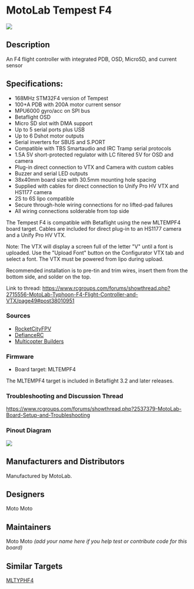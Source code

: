 # MotoLab Tempest F4

![](https://static.rcgroups.net/forums/attachments/4/5/2/0/2/8/a10242740-88-Angle.jpg)

## Description

An F4 flight controller with integrated PDB, OSD, MicroSD, and current sensor

## Specifications:

- 168MHz STM32F4 version of Tempest
- 100+A PDB with 200A motor current sensor
- MPU6000 gyro/acc on SPI bus
- Betaflight OSD
- Micro SD slot with DMA support
- Up to 5 serial ports plus USB
- Up to 6 Dshot motor outputs
- Serial inverters for SBUS and S.PORT
- Compatible with TBS Smartaudio and IRC Tramp serial protocols
- 1.5A 5V short-protected regulator with LC filtered 5V for OSD and camera
- Plug-in direct connection to VTX and Camera with custom cables
- Buzzer and serial LED outputs
- 38x40mm board size with 30.5mm mounting hole spacing
- Supplied with cables for direct connection to Unify Pro HV VTX and HS1177 camera
- 2S to 6S lipo compatible
- Secure through-hole wiring connections for no lifted-pad failures
- All wiring connections solderable from top side

The Tempest F4 is compatible with Betaflight using the new MLTEMPF4 board target.
Cables are included for direct plug-in to an HS1177 camera and a Unify Pro HV VTX.

Note: The VTX will display a screen full of the letter "V" until a font is uploaded. Use the "Upload Font" button on the Configurator VTX tab and select a font. The VTX must be powered from lipo during upload.

Recommended installation is to pre-tin and trim wires, insert them from the bottom side, and solder on the top.

Link to thread:
https://www.rcgroups.com/forums/showthread.php?2715556-MotoLab-Typhoon-F4-Flight-Controller-and-VTX/page49#post38010951

### Sources

- [RocketCityFPV](http://www.rocketcityfpv.com/MotoLab-Tempest-F4-Flight-Controller-FC_p_111.html)
- [DefianceRC](https://www.defiancerc.com/collections/flight-controller/products/motolab-tempest-f4-flight-controller)
- [Multicopter Builders](https://multicopterbuilders.com/collections/flight-controller/products/motolab-tempest-f4-flight-controller-fc)

### Firmware

- Board target: MLTEMPF4

The MLTEMPF4 target is included in Betaflight 3.2 and later releases.

### Troubleshooting and Discussion Thread

https://www.rcgroups.com/forums/showthread.php?2537379-MotoLab-Board-Setup-and-Troubleshooting

### Pinout Diagram

![](https://static.rcgroups.net/forums/attachments/4/5/2/0/2/8/a14563873-224-TempestF4-PinOut.jpg)

## Manufacturers and Distributors

Manufactured by MotoLab.

## Designers

Moto Moto

## Maintainers

Moto Moto
_(add your name here if you help test or contribute code for this board)_

## Similar Targets

[MLTYPHF4](MLTYPHF4)
